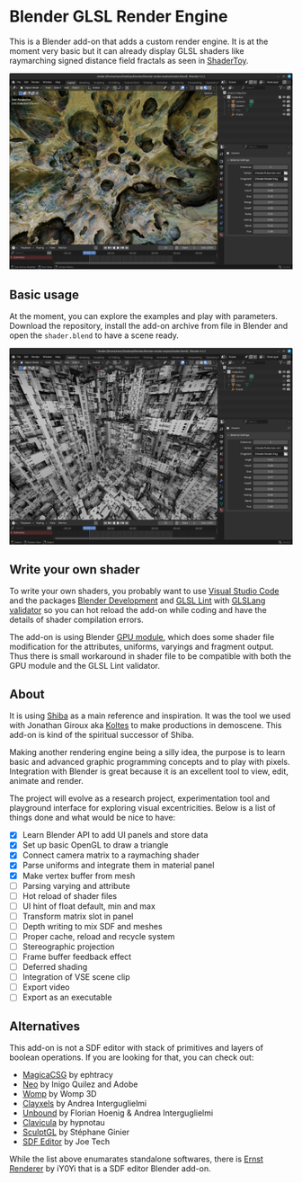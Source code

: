  # Blender GLSL Render Engine

This is a Blender add-on that adds a custom render engine. It is at the moment very basic but it can already display GLSL shaders like raymarching signed distance field fractals as seen in [ShaderToy](https://www.shadertoy.com/ "ShaderToy").  

![](./media/cavern.png)

## Basic usage

At the moment, you can explore the examples and play with parameters. Download the repository, install the add-on archive from file in Blender and open the `shader.blend` to have a scene ready.

![](./media/city.png)

## Write your own shader

To write your own shaders, you probably want to use [Visual Studio Code](https://code.visualstudio.com/download) and the packages [Blender Development](https://github.com/JacquesLucke/blender_vscode) and [GLSL Lint](https://github.com/hsimpson/vscode-glsllint) with [GLSLang validator](https://github.com/KhronosGroup/glslang) so you can hot reload the add-on while coding and have the details of shader compilation errors.  

The add-on is using Blender [GPU module](https://docs.blender.org/api/current/gpu.html), which does some shader file modification for the attributes, uniforms, varyings and fragment output. Thus there is small workaround in shader file to be compatible with both the GPU module and the GLSL Lint validator.

## About

It is using [Shiba](https://github.com/KoltesDigital/shiba "Shiba") as a main reference and inspiration. It was the tool we used with Jonathan Giroux aka [Koltes](https://github.com/KoltesDigital/) to make productions in demoscene. This add-on is kind of the spiritual successor of Shiba.  

Making another rendering engine being a silly idea, the purpose is to learn basic and advanced graphic programming concepts and to play with pixels. Integration with Blender is great because it is an excellent tool to view, edit, animate and render.  

The project will evolve as a research project, experimentation tool and playground interface for exploring visual excentricities. Below is a list of things done and what would be nice to have:

 - [x] Learn Blender API to add UI panels and store data
 - [x] Set up basic OpenGL to draw a triangle
 - [x] Connect camera matrix to a raymaching shader
 - [x] Parse uniforms and integrate them in material panel
 - [x] Make vertex buffer from mesh
 - [ ] Parsing varying and attribute
 - [ ] Hot reload of shader files
 - [ ] UI hint of float default, min and max
 - [ ] Transform matrix slot in panel
 - [ ] Depth writing to mix SDF and meshes
 - [ ] Proper cache, reload and recycle system
 - [ ] Stereographic projection
 - [ ] Frame buffer feedback effect
 - [ ] Deferred shading
 - [ ] Integration of VSE scene clip
 - [ ] Export video
 - [ ] Export as an executable  

## Alternatives

This add-on is not a SDF editor with stack of primitives and layers of boolean operations. If you are looking for that, you can check out:
- [MagicaCSG](https://ephtracy.github.io/index.html?page=magicacsg) by ephtracy
- [Neo](https://projectneo.adobe.com/) by Inigo Quilez and Adobe
- [Womp](https://womp.com/index) by Womp 3D
- [Clayxels](https://www.clayxels.com/) by Andrea Interguglielmi
- [Unbound](https://www.unbound.io/) by Florian Hoenig & Andrea Interguglielmi
- [Clavicula](https://clavicula.link/) by hypnotau
- [SculptGL](https://stephaneginier.com/archive/editSDF/) by Stéphane Ginier
- [SDF Editor](https://joetech.itch.io/sdf-editor) by Joe Tech

While the list above enumarates standalone softwares, there is [Ernst Renderer](https://github.com/iY0Yi/ErnstRenderer/) by iY0Yi that is a SDF editor Blender add-on.